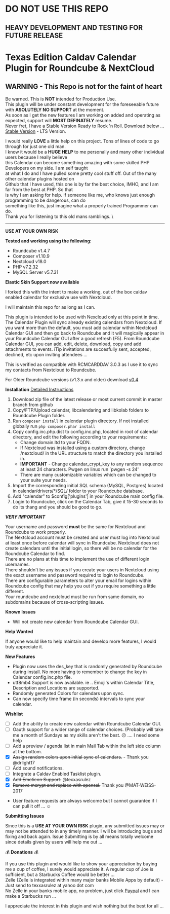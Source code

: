 # DO NOT USE THIS REPO  

## HEAVY DEVELOPMENT AND TESTING FOR FUTURE RELEASE  

# Texas Edition Caldav Calendar Plugin for Roundcube & NextCloud

## WARNING - This Repo is not for the faint of heart
Be warned. This is **NOT** intended for Production Use. \
This plugin will be under constant development for the foreseeable future with **ASOLUTELY NO SUPPORT** at the moment.  \
As soon as I get the new features I am working on added and operating as expected, support will **MOST DEFINATELY** resume. \
Never fret, I have a Stable Version Ready to Rock 'n Roll. Download below ...  \
[Stable Version](https://github.com/texxasrulez/caldav_calendar) - LTS Version.

I would really **LOVE** a little help on this project. Tons of lines of code to go through for just one old man.  \
I know it would be a **HUGE HELP** to me personally and many other individual users because I really believe  \
this Calendar can become something amazing with some skilled PHP Developers on my side. I am self taught  \
at what I do and I have pulled some pretty cool stuff off. Out of the many other calendar plugins hosted on  \
Github that I have used, this one is by far the best choice, IMHO, and I am far from the best at PHP. So that  \
is why I am asking for help. If someone like me, who knows just enough programming to be dangerous, can do  \
something like this, just imagine what a properly trained Programmer can do.  \
Thank you for listening to this old mans ramblings.  \
  
---  
  
**USE AT YOUR OWN RISK**  

**Tested and working using the following:**  
* Roundcube v1.4.7
* Composer v1.10.9
* Nextcloud v18.0
* PHP v7.2.32
* MySQL Server v5.7.31

**Elastic Skin Support now available**

I forked this with the intent to make a working, out of the box caldav enabled calendar for exclusive use with Nextcloud.

I will maintain this repo for as long as I can.

This plugin is intended to be used with Nexcloud only at this point in time. The Calendar Plugin will sync already existing calendars from Nextcloud. If you want more than the default, you must add calendar within Nextcloud Calendar GUI and then go back to Roundcube and it will magically appear in your Roundcube Calendar GUI after a good refresh (F5). From Roundcube Calendar GUI, you can add, edit, delete, download, copy and add attachments to events. iTip invitations are succesfully sent, accepted, declined, etc upon inviting attendees ... 

This is verified as compatible with RCMCARDDAV 3.0.3 as I use it to sync my contacts from Nextcloud to Roundcube.

For Older Roundcube versions (v1.3.x and older) download [v0.4](https://github.com/texxasrulez/caldav_calendar_te/releases/tag/0.4)


**Installation** [Detailed Instructions](https://github.com/texxasrulez/caldav_calendar_te/blob/master/detailed_install_instructions.md)

1. Download zip file of the latest release or most current commit in master branch from github
1. Copy/FTP/Upload calendar, libcalendaring and libkolab folders to Roundcube Plugin folder. 
1. Run `composer install` in calendar plugin directory. If not installed globally run `php composer.phar install`  
2. Copy config.inc.php.dist to config.inc.php, located in root of calendar directory, and edit the following according to your requirements:
	* Change domain.ltd to your FQDN. 
	* If Nextcloud was installed using a custom directory, change /nextcloud/ in the URL structure to match the directory you installed in.
	* **IMPORTANT** - Change calendar_crypt_key to any random sequence at least 24 characters. Pwgen on linux run `pwgen -s 24'  
	* There are many customizable variables which can be changed to your suite your needs.  
3. Import the corresponding initial SQL schema (MySQL, Postgres) located in calendar/drivers/*/SQL/ folder to your Roundcube database.  
4. Add "calendar" to $config['plugins'] in your Roundcube main config file.  
5. Login to Roundcube, click on the Calendar Tab, give it 15-30 seconds to do its thang and you should be good to go.  

***VERY IMPORTANT***

Your username and password **must** be the same for Nextcloud and Roundcube to work properly.\
The Nextcloud account must be created and user must log into Nextcloud at least once before calendar will sync in Roundcube. Nextcloud does not create calendars until the initial login, so there will be no calendar for the Roundcube Calendar to find.\
There are no plans at this time to implement the use of different login usernames. \
There shouldn't be any issues if you create your users in Nextcloud using the exact username and password required to login to Roundcube. \
There are configurable parameters to alter your email for logins within Roundcube config that may help you out if you require something a little different.  \
Your roundcube and nextcloud must be run from same domain, no subdomains because of cross-scripting issues.  

**Known Issues**

* Will not create new calendar from Roundcube Calendar GUI.

**Help Wanted**

If anyone would like to help maintain and develop more features, I would truly appreciate it.

**New Features**

- Plugin now uses the des_key that is randomly generated by Roundcube during install. No more having to remember to change the key in Calendar config.inc.php file.
- utf8mb4 Support is now available. ie .. Emoji's within Calendar Title, Description and Locations are supported.
- Randomly generated Colors for calendars upon sync.
- Can now specify time frame (in seconds) intervals to sync your calendar.

**Wishlist**

- [ ] Add the ability to create new calendar within Roundcube Calendar GUI.
- [ ] Oauth support for a wider range of calendar choices. (Probably will take me a month of Sundays as my skills aren't the best. :frowning_face:  ....  I need some help
- [ ] Add a preview / agenda list in main Mail Tab within the left side column at the bottom.
- [x] ~~Assign random colors upon initial sync of calendars.~~ - Thank you @drlight17
- [ ] Add sound notifications.
- [ ] Integrate a Caldav Enabled Tasklist plugin.
- [x] ~~Add Emoticon Support.~~ @texxasrulez
- [x] ~~Remove mcrypt and replace with openssl.~~ Thank you @MAT-WEISS-2017
* User feature requests are always welcome but I cannot guarantee if I can pull it off ... :relaxed:

**Submitting Issues**

Since this is a **USE AT YOUR OWN RISK** plugin, any submitted issues may or may not be attended to in any timely manner. I will be introducing bugs and fixing and back again. Issue Submitting is by all means totally welcome since details given by users will help me out ...

:moneybag: **Donations** :moneybag:

If you use this plugin and would like to show your appreciation by buying me a cup of coffee, I surely would appreciate it. A regular cup of Joe is sufficient, but a Starbucks Coffee would be better ... \
Zelle (Zelle is integrated within many major banks Mobile Apps by default) - Just send to texxasrulez at yahoo dot com \
No Zelle in your banks mobile app, no problem, just click [Paypal](https://paypal.me/texxasrulez?locale.x=en_US) and I can make a Starbucks run ...

I appreciate the interest in this plugin and wish nothing but the best for all ...

